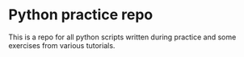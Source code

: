 
# Python practice repo

This is a repo for all python scripts written during practice and some exercises from various tutorials.
